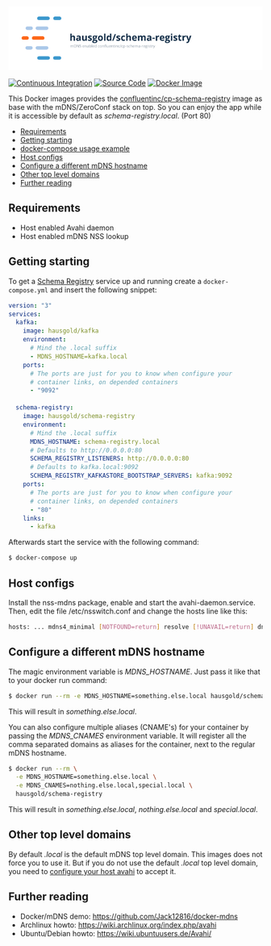![mDNS enabled confluentinc/cp-schema-registry](https://raw.githubusercontent.com/hausgold/docker-schema-registry/master/docs/assets/project.png)

[![Continuous Integration](https://github.com/hausgold/docker-schema-registry/actions/workflows/package.yml/badge.svg?branch=master)](https://github.com/hausgold/docker-schema-registry/actions/workflows/package.yml)
[![Source Code](https://img.shields.io/badge/source-on%20github-blue.svg)](https://github.com/hausgold/docker-schema-registry)
[![Docker Image](https://img.shields.io/badge/image-on%20docker%20hub-blue.svg)](https://hub.docker.com/r/hausgold/schema-registry/)

This Docker images provides the [confluentinc/cp-schema-registry](https://hub.docker.com/r/confluentinc/cp-schema-registry) image as base
with the mDNS/ZeroConf stack on top. So you can enjoy the app
while it is accessible by default as *schema-registry.local*. (Port 80)

- [Requirements](#requirements)
- [Getting starting](#getting-starting)
- [docker-compose usage example](#docker-compose-usage-example)
- [Host configs](#host-configs)
- [Configure a different mDNS hostname](#configure-a-different-mdns-hostname)
- [Other top level domains](#other-top-level-domains)
- [Further reading](#further-reading)

## Requirements

* Host enabled Avahi daemon
* Host enabled mDNS NSS lookup

## Getting starting

To get a [Schema Registry](https://github.com/confluentinc/schema-registry)
service up and running create a `docker-compose.yml` and insert the following
snippet:

```yaml
version: "3"
services:
  kafka:
    image: hausgold/kafka
    environment:
      # Mind the .local suffix
      - MDNS_HOSTNAME=kafka.local
    ports:
      # The ports are just for you to know when configure your
      # container links, on depended containers
      - "9092"

  schema-registry:
    image: hausgold/schema-registry
    environment:
      # Mind the .local suffix
      MDNS_HOSTNAME: schema-registry.local
      # Defaults to http://0.0.0.0:80
      SCHEMA_REGISTRY_LISTENERS: http://0.0.0.0:80
      # Defaults to kafka.local:9092
      SCHEMA_REGISTRY_KAFKASTORE_BOOTSTRAP_SERVERS: kafka:9092
    ports:
      # The ports are just for you to know when configure your
      # container links, on depended containers
      - "80"
    links:
      - kafka
```

Afterwards start the service with the following command:

```bash
$ docker-compose up
```

## Host configs

Install the nss-mdns package, enable and start the avahi-daemon.service. Then,
edit the file /etc/nsswitch.conf and change the hosts line like this:

```bash
hosts: ... mdns4_minimal [NOTFOUND=return] resolve [!UNAVAIL=return] dns ...
```

## Configure a different mDNS hostname

The magic environment variable is *MDNS_HOSTNAME*. Just pass it like that to
your docker run command:

```bash
$ docker run --rm -e MDNS_HOSTNAME=something.else.local hausgold/schema-registry
```

This will result in *something.else.local*.

You can also configure multiple aliases (CNAME's) for your container by
passing the *MDNS_CNAMES* environment variable. It will register all the comma
separated domains as aliases for the container, next to the regular mDNS
hostname.

```bash
$ docker run --rm \
  -e MDNS_HOSTNAME=something.else.local \
  -e MDNS_CNAMES=nothing.else.local,special.local \
  hausgold/schema-registry
```

This will result in *something.else.local*, *nothing.else.local* and
*special.local*.

## Other top level domains

By default *.local* is the default mDNS top level domain. This images does not
force you to use it. But if you do not use the default *.local* top level
domain, you need to [configure your host avahi][custom_mdns] to accept it.

## Further reading

* Docker/mDNS demo: https://github.com/Jack12816/docker-mdns
* Archlinux howto: https://wiki.archlinux.org/index.php/avahi
* Ubuntu/Debian howto: https://wiki.ubuntuusers.de/Avahi/

[custom_mdns]: https://wiki.archlinux.org/index.php/avahi#Configuring_mDNS_for_custom_TLD
